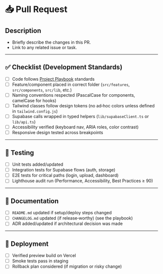 # 📥 Pull Request

## Description

- Briefly describe the changes in this PR.
- Link to any related issue or task.

---

## ✅ Checklist (Development Standards)

- [ ] Code follows [Project Playbook](./Project_Playbook.md) standards
- [ ] Feature/component placed in correct folder (`src/features`, `src/components`, `src/lib`, etc.)
- [ ] Naming conventions respected (PascalCase for components, camelCase for hooks)
- [ ] Tailwind classes follow design tokens (no ad‑hoc colors unless defined in `tailwind.config.js`)
- [ ] Supabase calls wrapped in typed helpers (`lib/supabaseClient.ts` or `lib/api.ts`)
- [ ] Accessibility verified (keyboard nav, ARIA roles, color contrast)
- [ ] Responsive design tested across breakpoints

---

## 🧪 Testing

- [ ] Unit tests added/updated
- [ ] Integration tests for Supabase flows (auth, storage)
- [ ] E2E tests for critical paths (login, upload, dashboard)
- [ ] Lighthouse audit run (Performance, Accessibility, Best Practices ≥ 90)

---

## 📄 Documentation

- [ ] `README.md` updated if setup/deploy steps changed
- [ ] `CHANGELOG.md` updated (if release‑worthy) (see the playbook)
- [ ] ADR added/updated if architectural decision was made

---

## 🚀 Deployment

- [ ] Verified preview build on Vercel
- [ ] Smoke tests pass in staging
- [ ] Rollback plan considered (if migration or risky change)
